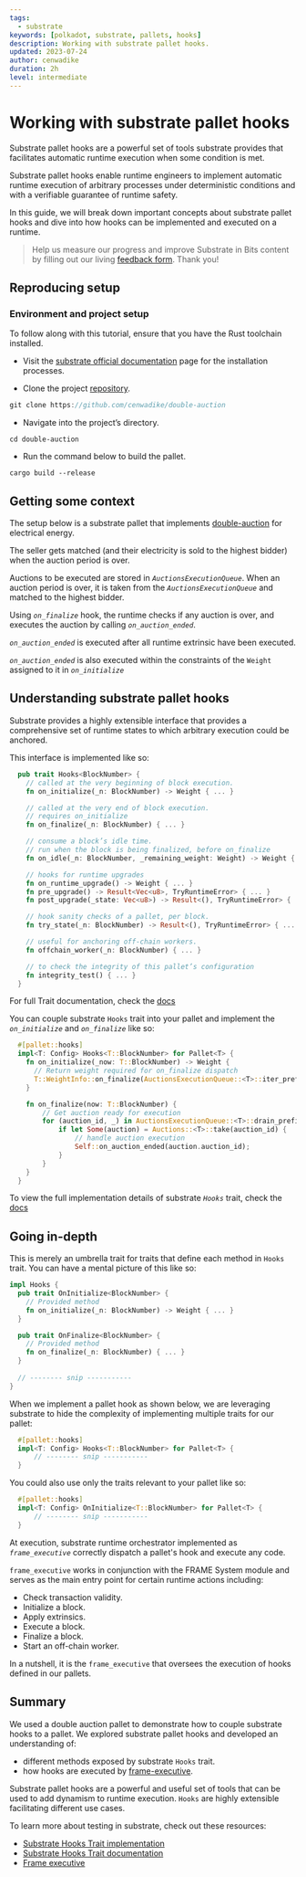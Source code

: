 ```yaml
---
tags:
  - substrate
keywords: [polkadot, substrate, pallets, hooks]
description: Working with substrate pallet hooks.
updated: 2023-07-24
author: cenwadike
duration: 2h
level: intermediate
---
```


# Working with substrate pallet hooks
Substrate pallet hooks are a powerful set of tools substrate provides that facilitates automatic runtime execution when some condition is met.

Substrate pallet hooks enable runtime engineers to implement automatic runtime execution of arbitrary processes under deterministic conditions and with a verifiable guarantee of runtime safety.

In this guide, we will break down important concepts about substrate pallet hooks and dive into how hooks can be implemented and executed on a runtime.

>Help us measure our progress and improve Substrate in Bits content by filling out our living [feedback form](https://airtable.com/shr7CrrZ5zqlhWEUD). Thank you!


## Reproducing setup

### Environment and project setup

To follow along with this tutorial, ensure that you have the Rust toolchain installed.

- Visit the [substrate official documentation](https://docs.substrate.io/install/) page for the installation processes.

- Clone the project [repository](https://github.com/cenwadike/double-auction).

```rust
git clone https://github.com/cenwadike/double-auction
```

- Navigate into the project’s directory.

```
cd double-auction
```

- Run the command below to build the pallet.

```
cargo build --release
```


## Getting some context

The setup below is a substrate pallet that implements [double-auction](https://en.wikipedia.org/wiki/Double_auction) for electrical energy.

The seller gets matched (and their electricity is sold to the highest bidder) when the auction period is over.

Auctions to be executed are stored in *`AuctionsExecutionQueue`*. 
When an auction period is over, it is taken from the *`AuctionsExecutionQueue`* and matched to the highest bidder.

Using *`on_finalize`* hook, the runtime checks if any auction is over, and executes the auction by calling *`on_auction_ended`*.

*`on_auction_ended`* is executed after all runtime extrinsic have been executed. 

*`on_auction_ended`* is also executed within the constraints of the `Weight` assigned to it in *`on_initialize`*


## Understanding substrate pallet hooks

Substrate provides a highly extensible interface that provides a comprehensive set of runtime states to which arbitrary execution could be anchored.

This interface is implemented like so:
```rust
  pub trait Hooks<BlockNumber> {
    // called at the very beginning of block execution. 
    fn on_initialize(_n: BlockNumber) -> Weight { ... }

    // called at the very end of block execution. 
    // requires on_initialize
    fn on_finalize(_n: BlockNumber) { ... }

    // consume a block’s idle time.
    // run when the block is being finalized, before on_finalize
    fn on_idle(_n: BlockNumber, _remaining_weight: Weight) -> Weight { ... }

    // hooks for runtime upgrades
    fn on_runtime_upgrade() -> Weight { ... }    
    fn pre_upgrade() -> Result<Vec<u8>, TryRuntimeError> { ... }
    fn post_upgrade(_state: Vec<u8>) -> Result<(), TryRuntimeError> { ... }

    // hook sanity checks of a pallet, per block.
    fn try_state(_n: BlockNumber) -> Result<(), TryRuntimeError> { ... }

    // useful for anchoring off-chain workers.
    fn offchain_worker(_n: BlockNumber) { ... }

    // to check the integrity of this pallet’s configuration
    fn integrity_test() { ... }
  }
```

For full Trait documentation, check the [docs](https://paritytech.github.io/substrate/master/frame_support/traits/trait.Hooks.html)

You can couple substrate `Hooks` trait into your pallet and implement the *`on_initialize`* and *`on_finalize`* like so:

```rust
  #[pallet::hooks]
  impl<T: Config> Hooks<T::BlockNumber> for Pallet<T> {
    fn on_initialize(_now: T::BlockNumber) -> Weight {
      // Return weight required for on_finalize dispatch
      T::WeightInfo::on_finalize(AuctionsExecutionQueue::<T>::iter_prefix(now).count() as u32)
    }

    fn on_finalize(now: T::BlockNumber) {
        // Get auction ready for execution
        for (auction_id, _) in AuctionsExecutionQueue::<T>::drain_prefix(now) {
            if let Some(auction) = Auctions::<T>::take(auction_id) {
                // handle auction execution
                Self::on_auction_ended(auction.auction_id);
            }
        }
    }
  }
```

To view the full implementation details of substrate *`Hooks`* trait, check the [docs](https://paritytech.github.io/substrate/master/src/frame_support/traits/hooks.rs.html)


## Going in-depth

This is merely an umbrella trait for traits that define each method in `Hooks` trait. 
You can have a mental picture of this like so:

```rust
impl Hooks {
  pub trait OnInitialize<BlockNumber> {
    // Provided method
    fn on_initialize(_n: BlockNumber) -> Weight { ... }
  }

  pub trait OnFinalize<BlockNumber> {
    // Provided method
    fn on_finalize(_n: BlockNumber) { ... }
  }
  
  // -------- snip -----------
}
```

When we implement a pallet hook as shown below, we are leveraging substrate to hide the complexity of implementing multiple traits for our pallet:

```rust
  #[pallet::hooks]
  impl<T: Config> Hooks<T::BlockNumber> for Pallet<T> {
      // -------- snip -----------
  }
```

You could also use only the traits relevant to your pallet like so:
```rust
  #[pallet::hooks]
  impl<T: Config> OnInitialize<T::BlockNumber> for Pallet<T> {
      // -------- snip -----------
  }
```

At execution, substrate runtime orchestrator implemented as *`frame_executive`* correctly dispatch a pallet's hook and execute any code.

`frame_executive` works in conjunction with the FRAME System module and serves as the main entry point for certain runtime actions including:
- Check transaction validity.
- Initialize a block.
- Apply extrinsics.
- Execute a block.
- Finalize a block.
- Start an off-chain worker.

In a nutshell, it is the `frame_executive` that oversees the execution of hooks defined in our pallets.


## Summary
We used a double auction pallet to demonstrate how to couple substrate hooks to a pallet. We explored substrate pallet hooks and developed an understanding of:
- different methods exposed by substrate `Hooks` trait.
- how hooks are executed by [frame-executive](https://paritytech.github.io/substrate/master/frame_executive/index.html).

Substrate pallet hooks are a powerful and useful set of tools that can be used to add dynamism to runtime execution. `Hooks` are highly extensible facilitating different use cases.

To learn more about testing in substrate, check out these resources:
- [Substrate Hooks Trait implementation](https://docs.substrate.io/reference/how-to-guides/weights/add-benchmarks/)
- [Substrate Hooks Trait documentation](https://docs.substrate.io/test/benchmark/)
- [Frame executive](https://paritytech.github.io/substrate/master/frame_executive/index.html)

